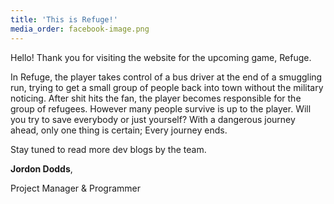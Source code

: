 ```yaml
---
title: 'This is Refuge!'
media_order: facebook-image.png
---
```


  
   
    
Hello! Thank you for visiting the website for the upcoming game, Refuge. 

In Refuge, the player takes control of a bus driver at the end of a smuggling run, trying to get a small group of people back into town without the military noticing. After shit hits the fan, the player becomes responsible for the group of refugees. However many people survive is up to the player. Will you try to save everybody or just yourself? With a dangerous journey ahead, only one thing is certain; Every journey ends.

Stay tuned to read more dev blogs by the team.

**Jordon Dodds**, 


Project Manager & Programmer

